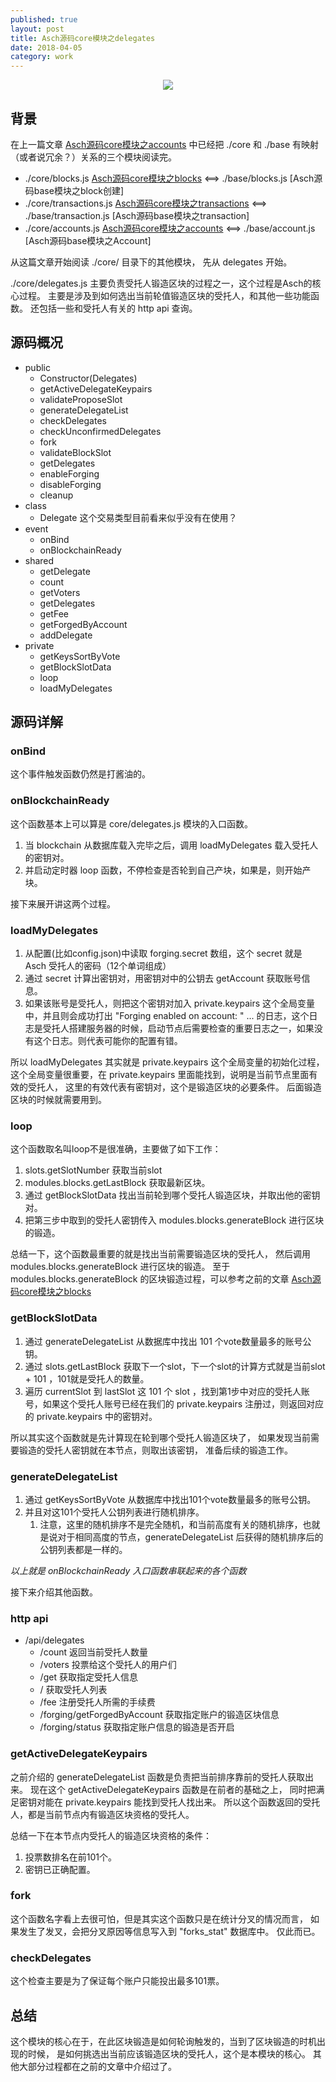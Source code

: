 ```yaml
---    
published: true
layout: post    
title: Asch源码core模块之delegates
date: 2018-04-05
category: work    
---    
```


<center>  
<img src="http://7viirv.com1.z0.glb.clouddn.com/xas.jpg" class="photo"></img>  
</center>  

## 背景

在上一篇文章 [Asch源码core模块之accounts] 中已经把 ./core 和 ./base 有映射（或者说冗余？）关系的三个模块阅读完。

+ ./core/blocks.js [Asch源码core模块之blocks]  <==> ./base/blocks.js [Asch源码base模块之block创建]
+ ./core/transactions.js [Asch源码core模块之transactions]  <==> ./base/transaction.js [Asch源码base模块之transaction]
+ ./core/accounts.js [Asch源码core模块之accounts] <==> ./base/account.js [Asch源码base模块之Account]

从这篇文章开始阅读 ./core/ 目录下的其他模块，
先从 delegates 开始。

./core/delegates.js 主要负责受托人锻造区块的过程之一，这个过程是Asch的核心过程。
主要是涉及到如何选出当前轮值锻造区块的受托人，和其他一些功能函数。
还包括一些和受托人有关的 http api 查询。

## 源码概况

+ public
    + Constructor(Delegates)
    + getActiveDelegateKeypairs
    + validateProposeSlot
    + generateDelegateList
    + checkDelegates
    + checkUnconfirmedDelegates
    + fork
    + validateBlockSlot
    + getDelegates
    + enableForging
    + disableForging
    + cleanup
+ class
    + Delegate 这个交易类型目前看来似乎没有在使用？ 
+ event
    + onBind
    + onBlockchainReady
+ shared
    + getDelegate
    + count
    + getVoters
    + getDelegates
    + getFee
    + getForgedByAccount
    + addDelegate
+ private
    + getKeysSortByVote
    + getBlockSlotData
    + loop
    + loadMyDelegates

## 源码详解

### onBind

这个事件触发函数仍然是打酱油的。

### onBlockchainReady

这个函数基本上可以算是 core/delegates.js 模块的入口函数。

1. 当 blockchain 从数据库载入完毕之后，调用 loadMyDelegates 载入受托人的密钥对。
2. 并启动定时器 loop 函数，不停检查是否轮到自己产块，如果是，则开始产块。

接下来展开讲这两个过程。

### loadMyDelegates

1. 从配置(比如config.json)中读取 forging.secret 数组，这个 secret 就是 Asch 受托人的密码（12个单词组成）
2. 通过 secret 计算出密钥对，用密钥对中的公钥去 getAccount 获取账号信息。
3. 如果该账号是受托人，则把这个密钥对加入 private.keypairs 这个全局变量中，并且则会成功打出 "Forging enabled on account: " ... 的日志，这个日志是受托人搭建服务器的时候，启动节点后需要检查的重要日志之一，如果没有这个日志。则代表可能你的配置有错。

所以 loadMyDelegates 其实就是 private.keypairs 这个全局变量的初始化过程，
这个全局变量很重要，在 private.keypairs 里面能找到，说明是当前节点里面有效的受托人，
这里的有效代表有密钥对，这个是锻造区块的必要条件。
后面锻造区块的时候就需要用到。

### loop

这个函数取名叫loop不是很准确，主要做了如下工作：

1. slots.getSlotNumber 获取当前slot
2. modules.blocks.getLastBlock 获取最新区块。
3. 通过 getBlockSlotData 找出当前轮到哪个受托人锻造区块，并取出他的密钥对。
4. 把第三步中取到的受托人密钥传入 modules.blocks.generateBlock 进行区块的锻造。

总结一下，这个函数最重要的就是找出当前需要锻造区块的受托人，
然后调用 modules.blocks.generateBlock 进行区块的锻造。
至于 modules.blocks.generateBlock 的区块锻造过程，可以参考之前的文章 [Asch源码core模块之blocks]

### getBlockSlotData

1. 通过 generateDelegateList 从数据库中找出 101 个vote数量最多的账号公钥。
2. 通过 slots.getLastBlock 获取下一个slot，下一个slot的计算方式就是当前slot + 101 ，101就是受托人的数量。
3. 遍历 currentSlot 到 lastSlot 这 101 个 slot ，找到第1步中对应的受托人账号，如果这个受托人账号已经在我们的 private.keypairs 注册过，则返回对应的 private.keypairs 中的密钥对。

所以其实这个函数就是先计算现在轮到哪个受托人锻造区块了，
如果发现当前需要锻造的受托人密钥就在本节点，则取出该密钥，
准备后续的锻造工作。

### generateDelegateList

1. 通过 getKeysSortByVote 从数据库中找出101个vote数量最多的账号公钥。
2. 并且对这101个受托人公钥列表进行随机排序。
    1. 注意，这里的随机排序不是完全随机，和当前高度有关的随机排序，也就是说对于相同高度的节点，generateDelegateList 后获得的随机排序后的公钥列表都是一样的。

*以上就是 onBlockchainReady 入口函数串联起来的各个函数*

接下来介绍其他函数。

### http api

+ /api/delegates
    + /count 返回当前受托人数量
    + /voters 投票给这个受托人的用户们
    + /get 获取指定受托人信息
    + / 获取受托人列表
    + /fee 注册受托人所需的手续费
    + /forging/getForgedByAccount 获取指定账户的锻造区块信息
    + /forging/status 获取指定账户信息的锻造是否开启

### getActiveDelegateKeypairs

之前介绍的 generateDelegateList 函数是负责把当前排序靠前的受托人获取出来。
现在这个 getActiveDelegateKeypairs 函数是在前者的基础之上，
同时把满足密钥对能在 private.keypairs 能找到受托人找出来。
所以这个函数返回的受托人，都是当前节点内有锻造区块资格的受托人。

总结一下在本节点内受托人的锻造区块资格的条件：

1. 投票数排名在前101个。
2. 密钥已正确配置。 

### fork

这个函数名字看上去很可怕，但是其实这个函数只是在统计分叉的情况而言，
如果发生了发叉，会把分叉原因等信息写入到 "forks_stat" 数据库中。
仅此而已。

### checkDelegates

这个检查主要是为了保证每个账户只能投出最多101票。

## 总结

这个模块的核心在于，在此区块锻造是如何轮询触发的，当到了区块锻造的时机出现的时候，
是如何挑选出当前应该锻造区块的受托人，这个是本模块的核心。
其他大部分过程都在之前的文章中介绍过了。

[Asch源码core模块之blocks]:https://yanyiwu.com/work/2018/03/20/asch-core-blocks.html
[Asch源码core模块之transactions]:https://yanyiwu.com/work/2018/03/28/asch-core-transactions.html
[Asch源码core模块之accounts]:https://yanyiwu.com/work/2018/04/01/asch-core-accounts.html
